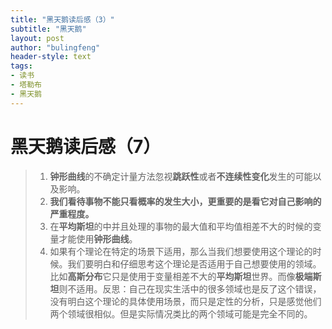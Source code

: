 ```yaml
---
title: "黑天鹅读后感（3）"
subtitle: "黑天鹅"
layout: post
author: "bulingfeng"
header-style: text
tags:
- 读书
- 塔勒布
- 黑天鹅
---
```


# 黑天鹅读后感（7）

> 1. **钟形曲线**的不确定计量方法忽视**跳跃性**或者**不连续性变化**发生的可能以及影响。
> 2. **我们看待事物不能只看概率的发生大小，更重要的是看它对自己影响的严重程度。**
> 3. 在**平均斯坦**的中并且处理的事物的最大值和平均值相差不大的时候的变量才能使用**钟形曲线**。
> 4. 如果有个理论在特定的场景下适用，那么当我们想要使用这个理论的时候。我们要明白和仔细思考这个理论是否适用于自己想要使用的领域。比如**高斯分布**它只是使用于变量相差不大的**平均斯坦**世界。而像**极端斯坦**则不适用。反思：自己在现实生活中的很多领域也是反了这个错误，没有明白这个理论的具体使用场景，而只是定性的分析，只是感觉他们两个领域很相似。但是实际情况类比的两个领域可能是完全不同的。
